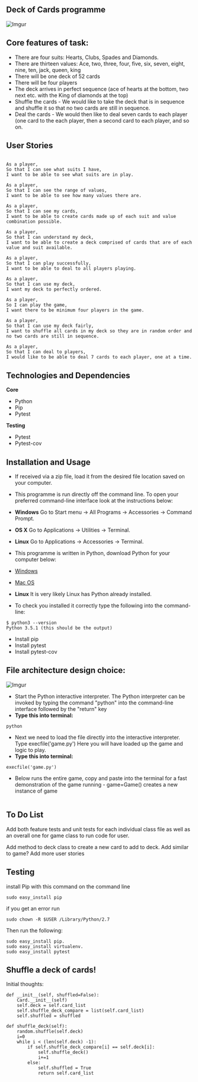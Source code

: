 ## Deck of Cards programme
![Imgur](http://imgur.com/uAiB32I.png)

## Core features of task:

- There are four suits: Hearts, Clubs, Spades and Diamonds.
- There are thirteen values: Ace, two, three, four, five, six, seven, eight, nine, ten, jack, queen, king
- There will be one deck of 52 cards
- There will be four players
- The deck arrives in perfect sequence (ace of hearts at the bottom, two next etc. with the King of diamonds at the top)
-  Shuffle the cards  - We would like to take the deck that is in sequence and shuffle it so that no two cards are still in sequence.
-  Deal the cards - We would then like to deal seven cards to each player (one card to the each player, then a second card to each player, and so on.

## User Stories

```

As a player,
So that I can see what suits I have,
I want to be able to see what suits are in play.

As a player,
So that I can see the range of values,
I want to be able to see how many values there are.

As a player,
So that I can see my cards,
I want to be able to create cards made up of each suit and value combination possible.

As a player,
So that I can understand my deck,
I want to be able to create a deck comprised of cards that are of each value and suit available.

As a player,
So that I can play successfully,
I want to be able to deal to all players playing.

As a player,
So that I can use my deck,
I want my deck to perfectly ordered.

As a player,
So I can play the game,
I want there to be minimum four players in the game.

As a player,
So that I can use my deck fairly,
I want to shuffle all cards in my deck so they are in random order and no two cards are still in sequence.

As a player,
So that I can deal to players,
I would like to be able to deal 7 cards to each player, one at a time.

```

## Technologies and Dependencies

**Core**
- Python
- Pip
- Pytest

**Testing**

- Pytest
- Pytest-cov


## Installation and Usage

- If received via a zip file, load it from the desired file location saved on your computer.

- This programme is run directly off the command line. To open your preferred command-line interface look at the instructions below:

- **Windows**
Go to Start menu → All Programs → Accessories → Command Prompt.
- **OS X**
Go to Applications → Utilities → Terminal.
- **Linux**
Go to Applications → Accessories → Terminal.

- This programme is written in Python, download Python for your computer below:
- [Windows](https://www.python.org/downloads/windows/)
- [Mac OS](https://www.python.org/downloads/release/python-351/)
- **Linux**
It is very likely Linux has Python already installed.

- To check you installed it correctly type the following into the command-line:
```
$ python3 --version
Python 3.5.1 (this should be the output)
```

- Install pip
- Install pytest
- Install pytest-cov

## File architecture design choice:

![Imgur](http://imgur.com/7UvxxuQ.png)


- Start the Python interactive interpreter. The Python interpreter can be invoked by typing the command "python" into the command-line interface followed by the "return" key
- **Type this into terminal:**
```
python
```

- Next we need to load the file directly into the interactive interpreter. Type execfile('game.py') Here you will have loaded up the game and logic to play.
- **Type this into terminal:**
```
execfile('game.py')
```

- Below runs the entire game, copy and paste into the terminal for a fast demonstration of the game running - game=Game() creates a new instance of game

```

```

## To Do List ##

Add both feature tests and unit tests for each individual class file as well as an overall one for game class to run code for user.

Add method to deck class to create a new card to add to deck.
Add similar to game?
Add more user stories
## Testing

install Pip with this command on the command line
```
sudo easy_install pip
```
if you get an error run
```
sudo chown -R $USER /Library/Python/2.7
```

Then run the following:
```
sudo easy_install pip.
sudo easy_install virtualenv.
sudo easy_install pytest
```


## Shuffle a deck of cards!
Initial thoughts:

```
def __init__(self, shuffled=False):
    Card.__init__(self)
    self.deck = self.card_list
    self.shuffle_deck_compare = list(self.card_list)
    self.shuffled = shuffled

def shuffle_deck(self):
    random.shuffle(self.deck)
    i=0
    while i < (len(self.deck) -1):
        if self.shuffle_deck_compare[i] == self.deck[i]:
            self.shuffle_deck()
            i+=1
        else:
            self.shuffled = True
            return self.card_list
```
